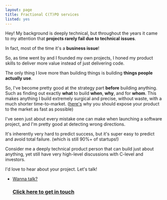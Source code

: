 ```yaml
---
layout: page
title: Fractional C(T)PO services
listed: yes
---
```

Hey! My background is deeply technical, but throughout the years it came to my attention that **projects rarely fail due to technical issues**. 

In fact, most of the time it's a **business issue**!

So, as time went by and I founded my own projects, I honed my product skills to deliver more value instead of just delivering code.

The only thing I love more than building things is building **things people actually use**.

So, I've become pretty good at the strategy part **before** building anything. Such as finding out exactly **what** to build **when**, **why**, and for **whom**. This makes anything I build extremely surgical and precise, without waste, with a much shorter time-to-market. (<a href="https://saasstarters.com/blog/2022-10-22-why-you-should-expose-your-product-to-the-market-asap/" target="_blank">here's</a> why you should expose your product to the market as fast as possible)

I've seen just about every mistake one can make when launching a software project, and I'm pretty good at detecting wrong directions.

It's inherently very hard to predict success, but it's super easy to predict and avoid total failure. (which is still 90%+ of startups!)

Consider me a deeply technical product person that can build just about anything, yet still have very high-level discussions with C-level and investors.

I'd love to hear about your project. Let's talk!

<ul class="listing">
    <li class="listing__li">
        <a class="listing__link block" href="/book-appointment/">
            <div class="listing__item">
                <div class="listing__type">Wanna talk?</div>
                <h3 class="listing__title">Click here to get in touch</h3>
            </div>
        </a>
    </li>
</ul>

